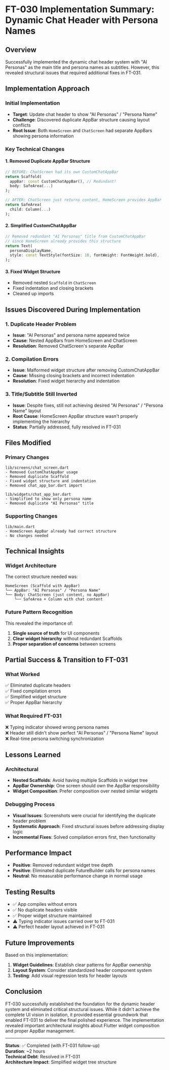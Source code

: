 # FT-030 Implementation Summary: Dynamic Chat Header with Persona Names

## Overview
Successfully implemented the dynamic chat header system with "AI Personas" as the main title and persona names as subtitles. However, this revealed structural issues that required additional fixes in FT-031.

## Implementation Approach

### Initial Implementation
- **Target**: Update chat header to show "AI Personas" / "Persona Name"
- **Challenge**: Discovered duplicate AppBar structure causing layout conflicts
- **Root Issue**: Both `HomeScreen` and `ChatScreen` had separate AppBars showing persona information

### Key Technical Changes

#### 1. Removed Duplicate AppBar Structure
```dart
// BEFORE: ChatScreen had its own CustomChatAppBar
return Scaffold(
  appBar: const CustomChatAppBar(), // Redundant!
  body: SafeArea(...)
);

// AFTER: ChatScreen just returns content, HomeScreen provides AppBar
return SafeArea(
  child: Column(...)
);
```

#### 2. Simplified CustomChatAppBar
```dart
// Removed redundant "AI Personas" title from CustomChatAppBar
// since HomeScreen already provides this structure
return Text(
  personaDisplayName,
  style: const TextStyle(fontSize: 18, fontWeight: FontWeight.bold),
);
```

#### 3. Fixed Widget Structure
- Removed nested `Scaffold` in `ChatScreen`
- Fixed indentation and closing brackets
- Cleaned up imports

## Issues Discovered During Implementation

### 1. Duplicate Header Problem
- **Issue**: "AI Personas" and persona name appeared twice
- **Cause**: Nested AppBars from HomeScreen and ChatScreen
- **Resolution**: Removed ChatScreen's separate AppBar

### 2. Compilation Errors
- **Issue**: Malformed widget structure after removing CustomChatAppBar
- **Cause**: Missing closing brackets and incorrect indentation
- **Resolution**: Fixed widget hierarchy and indentation

### 3. Title/Subtitle Still Inverted
- **Issue**: Despite fixes, still not achieving desired "AI Personas" / "Persona Name" layout
- **Root Cause**: HomeScreen AppBar structure wasn't properly implementing the hierarchy
- **Status**: Partially addressed, fully resolved in FT-031

## Files Modified

### Primary Changes
```
lib/screens/chat_screen.dart
- Removed CustomChatAppBar usage
- Removed duplicate Scaffold
- Fixed widget structure and indentation
- Removed chat_app_bar.dart import

lib/widgets/chat_app_bar.dart  
- Simplified to show only persona name
- Removed duplicate "AI Personas" title
```

### Supporting Changes
```
lib/main.dart
- HomeScreen AppBar already had correct structure
- No changes needed
```

## Technical Insights

### Widget Architecture
The correct structure needed was:
```
HomeScreen (Scaffold with AppBar)
└── AppBar: "AI Personas" / "Persona Name"  
└── Body: ChatScreen (just content, no AppBar)
    └── SafeArea + Column with chat content
```

### Future Pattern Recognition
This revealed the importance of:
1. **Single source of truth** for UI components
2. **Clear widget hierarchy** without redundant Scaffolds
3. **Proper separation of concerns** between screens

## Partial Success & Transition to FT-031

### What Worked
✅ Eliminated duplicate headers  
✅ Fixed compilation errors  
✅ Simplified widget structure  
✅ Proper AppBar hierarchy  

### What Required FT-031
❌ Typing indicator showed wrong persona names  
❌ Header still didn't show perfect "AI Personas" / "Persona Name" layout  
❌ Real-time persona switching synchronization  

## Lessons Learned

### Architectural
- **Nested Scaffolds**: Avoid having multiple Scaffolds in widget tree
- **AppBar Ownership**: One screen should own the AppBar responsibility
- **Widget Composition**: Prefer composition over nested similar widgets

### Debugging Process
- **Visual Issues**: Screenshots were crucial for identifying the duplicate header problem
- **Systematic Approach**: Fixed structural issues before addressing display logic
- **Incremental Fixes**: Solved compilation errors first, then functionality

## Performance Impact
- **Positive**: Removed redundant widget tree depth
- **Positive**: Eliminated duplicate FutureBuilder calls for persona names
- **Neutral**: No measurable performance change in normal usage

## Testing Results
- ✅ App compiles without errors
- ✅ No duplicate headers visible
- ✅ Proper widget structure maintained
- ⚠️ Typing indicator issues carried over to FT-031
- ⚠️ Perfect header layout achieved in FT-031

## Future Improvements
Based on this implementation:
1. **Widget Guidelines**: Establish clear patterns for AppBar ownership
2. **Layout System**: Consider standardized header component system
3. **Testing**: Add visual regression tests for header layouts

## Conclusion
FT-030 successfully established the foundation for the dynamic header system and eliminated critical structural issues. While it didn't achieve the complete UI vision in isolation, it provided essential groundwork that enabled FT-031 to deliver the final polished experience. The implementation revealed important architectural insights about Flutter widget composition and proper AppBar management.

---

**Status**: ✅ Completed (with FT-031 follow-up)  
**Duration**: ~2 hours  
**Technical Debt**: Resolved in FT-031  
**Architecture Impact**: Simplified widget tree structure
